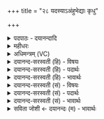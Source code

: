 +++
title = "२८ यदस्याऽअंहुभेद्याः कृधु"

+++
<details><summary>पदपाठः - दयानन्दादि</summary>

यत्। अ॒स्याः॒। अ॒ꣳहु॒भेद्या॒ऽइत्य॑ꣳहु॒ऽभेद्याः॑। कृ॒धु। स्थू॒लम्। उ॒पात॑स॒दित्यु॑प॒ऽअत॑सत्। मु॒ष्कौ। इत्। अ॒स्याः॒। ए॒ज॒तः॒। गो॒श॒फ इति॑ गोऽश॒फे। श॒कु॒लावि॒वेति॑ शकु॒लौऽइ॑व। २८।
</details>

<details><summary>महीधरः</summary>

म० होता परिवृक्तामाह । यत् यदा अस्याः परिवृक्तायाः कृधु ह्रस्वं स्थूलं च शिश्नमुपातसत् उपगच्छेत् योनिं प्रति गच्छेत् 'तंस उपक्षये' तदा मुष्कौ वृषणौ इत् एव अस्याः योनेरुपरि एजतः कम्पेते । लिङ्गस्य स्थूलत्वाद्योनेरल्पत्वाद्वृषणौ बहिस्तिष्ठत इत्यर्थः । तत्र दृष्टान्तः । गोशफे जलपूर्णे गोः खुरे शकुलौ मत्स्याविव यथा उदकपूर्णे गोः पदे मत्स्यौ कम्पेते । कृध्विति ह्रस्वनाम । कीदृश्या अस्याः । अंहुभेद्याः अंहु भगं भेद्यं विदार्यं यस्याः सा अंहुभेदी तस्याः, अंहुर्भिद्यते यस्या वा ॥ २८ ॥  
एकोनत्रिंशी।
</details>

<details><summary>अधिमन्त्रम् (VC)</summary>

- प्रजापतिर्देवता
- प्रजापतिर्ऋषिः
- निचृदनुष्टुप्
- गान्धारः
</details>

<details><summary>दयानन्द-सरस्वती (हि) - विषयः</summary>

फिर उसी विषय को अगले मन्त्र में कहा है ॥
</details>

<details><summary>दयानन्द-सरस्वती (हि) - पदार्थः</summary>

पदार्थान्वयभाषाः -  (यत्) जो राजा वा राजपुरुष (अस्याः) इस (अंहुभेद्याः) अपराध का विनाश करनेवाली प्रजा के (कृधु) थोड़े और (स्थूलम्) बहुत कर्म को (उपातसत्) सुशोभित करें, वे दोनों (अस्याः) इसको (एजतः) कर्म कराते हैं और वे आप (गोशफे) गौ के खुर से भूमि में हुए गढ़ेले में (शकुलाविव) छोटी दो मछलियों के समान (मुष्कौ, इत्) प्रजा से पाये हुए कर को चोरते हुए कंपते हैं ॥२८ ॥
</details>

<details><summary>दयानन्द-सरस्वती (हि) - भावार्थः</summary>

भावार्थभाषाः -  इस मन्त्र में उपमालङ्कार है। जैसे एक-दूसरे से प्रीति रखनेवाली मछली छोटी ताल तलैया में निरन्तर बसती है, वैसे राजा और राजपुरुष थोड़े भी कर के लाभ में न्यायपूर्वक प्रीति के साथ वर्त्तें और यदि दुःख को दूर करनेवाली प्रजा के थोड़े बहुत उत्तम काम की प्रंशसा करें तो वे दोनों प्रजाजनों को प्रसन्न कर अपने में उनसे प्रीति करावें ॥२८ ॥
</details>

<details><summary>दयानन्द-सरस्वती (सं) - विषयः</summary>

पुनस्तमेव विषयमाह ॥
</details>

<details><summary>दयानन्द-सरस्वती (सं) - पदार्थः</summary>

पदार्थान्वयभाषाः -  यद्यो राजा राजपुरुषश्चास्या अंहुभेद्याः कृधु स्थूलं कर्मोपातसत्तावस्या एजतो गोशफे शकुलाविव मुष्काविदेजतः ॥२८ ॥
</details>

<details><summary>दयानन्द-सरस्वती (सं) - भावार्थः</summary>

भावार्थभाषाः -  अत्रोपमालङ्कारः। यथा प्रीतिमन्तौ मत्स्यावल्पेऽपि जलाशये निवसतस्तथा राजराजपुरुषावल्पेऽपि करलाभे न्यायेन प्रीत्या वर्त्तेयाताम्। यदि दुःखच्छेदिकायाः प्रजायाः स्वल्पमहदुत्तमं कर्म प्रशंसयेतां तर्हि तौ प्रजा उपरक्ताः कृत्वा स्वविषये प्रीतिं कारयेताम् ॥२८ ॥
</details>

<details><summary>सविता जोशी ← दयानन्दः (म) - भावार्थः</summary>

भावार्थभाषाः -  या मंत्रात उपमालंकार आहे. परस्परांवर प्रेम करणारे दोन मासे जसे लहान तलावात राहतात तसे राजा व राजपुरुष यांनी कर कमी व लाभ कमी होत असेल तरीही प्रजेबरोबर न्यायाने व प्रेमाने वागावे. दुःख दूर करणाऱ्या प्रजेने थोडे-बहुत उत्तम काम केल्यास त्यांची प्रशंसा करावी व त्या दोघांनी (राजा व राजपुरुष) प्रजेला प्रसन्न करून परस्पर प्रीती वाढवावी.
</details>